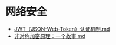 # 网络安全

- [JWT（JSON-Web-Token）认证机制.md](JWT（JSON-Web-Token）认证机制.md)
- [非对称加密原理：一个故事.md](非对称加密原理：一个故事.md)
